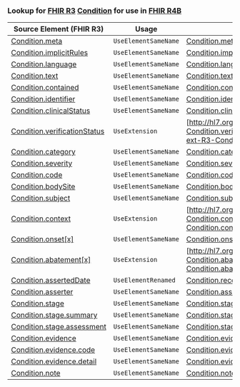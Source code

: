### Lookup for [FHIR R3](https://hl7.org/fhir/STU3/) [Condition](https://hl7.org/fhir/STU3/Condition.html) for use in [FHIR R4B](https://hl7.org/fhir/R4B/)

| Source Element (FHIR R3) | Usage | Target |
| -------------- | ----- | ------ |
| [Condition.meta](https://hl7.org/fhir/STU3/Condition.html#resource) | `UseElementSameName` | [Condition.meta](https://hl7.org/fhir/R4B/Condition.html#resource) |
| [Condition.implicitRules](https://hl7.org/fhir/STU3/Condition.html#resource) | `UseElementSameName` | [Condition.implicitRules](https://hl7.org/fhir/R4B/Condition.html#resource) |
| [Condition.language](https://hl7.org/fhir/STU3/Condition.html#resource) | `UseElementSameName` | [Condition.language](https://hl7.org/fhir/R4B/Condition.html#resource) |
| [Condition.text](https://hl7.org/fhir/STU3/Condition.html#resource) | `UseElementSameName` | [Condition.text](https://hl7.org/fhir/R4B/Condition.html#resource) |
| [Condition.contained](https://hl7.org/fhir/STU3/Condition.html#resource) | `UseElementSameName` | [Condition.contained](https://hl7.org/fhir/R4B/Condition.html#resource) |
| [Condition.identifier](https://hl7.org/fhir/STU3/Condition.html#resource) | `UseElementSameName` | [Condition.identifier](https://hl7.org/fhir/R4B/Condition.html#resource) |
| [Condition.clinicalStatus](https://hl7.org/fhir/STU3/Condition.html#resource) | `UseElementSameName` | [Condition.clinicalStatus](https://hl7.org/fhir/R4B/Condition.html#resource) |
| [Condition.verificationStatus](https://hl7.org/fhir/STU3/Condition.html#resource) | `UseExtension` | [http://hl7.org/fhir/3.0/StructureDefinition/extension-Condition.verificationStatus](StructureDefinition-ext-R3-Condition.verificationStatus.html) |
| [Condition.category](https://hl7.org/fhir/STU3/Condition.html#resource) | `UseElementSameName` | [Condition.category](https://hl7.org/fhir/R4B/Condition.html#resource) |
| [Condition.severity](https://hl7.org/fhir/STU3/Condition.html#resource) | `UseElementSameName` | [Condition.severity](https://hl7.org/fhir/R4B/Condition.html#resource) |
| [Condition.code](https://hl7.org/fhir/STU3/Condition.html#resource) | `UseElementSameName` | [Condition.code](https://hl7.org/fhir/R4B/Condition.html#resource) |
| [Condition.bodySite](https://hl7.org/fhir/STU3/Condition.html#resource) | `UseElementSameName` | [Condition.bodySite](https://hl7.org/fhir/R4B/Condition.html#resource) |
| [Condition.subject](https://hl7.org/fhir/STU3/Condition.html#resource) | `UseElementSameName` | [Condition.subject](https://hl7.org/fhir/R4B/Condition.html#resource) |
| [Condition.context](https://hl7.org/fhir/STU3/Condition.html#resource) | `UseExtension` | [http://hl7.org/fhir/3.0/StructureDefinition/extension-Condition.context](StructureDefinition-ext-R3-Condition.context.html) |
| [Condition.onset[x]](https://hl7.org/fhir/STU3/Condition.html#resource) | `UseElementSameName` | [Condition.onset[x]](https://hl7.org/fhir/R4B/Condition.html#resource) |
| [Condition.abatement[x]](https://hl7.org/fhir/STU3/Condition.html#resource) | `UseExtension` | [http://hl7.org/fhir/3.0/StructureDefinition/extension-Condition.abatement](StructureDefinition-ext-R3-Condition.abatement.html) |
| [Condition.assertedDate](https://hl7.org/fhir/STU3/Condition.html#resource) | `UseElementRenamed` | [Condition.recordedDate](https://hl7.org/fhir/R4B/Condition.html#resource) |
| [Condition.asserter](https://hl7.org/fhir/STU3/Condition.html#resource) | `UseElementSameName` | [Condition.asserter](https://hl7.org/fhir/R4B/Condition.html#resource) |
| [Condition.stage](https://hl7.org/fhir/STU3/Condition.html#resource) | `UseElementSameName` | [Condition.stage](https://hl7.org/fhir/R4B/Condition.html#resource) |
| [Condition.stage.summary](https://hl7.org/fhir/STU3/Condition.html#resource) | `UseElementSameName` | [Condition.stage.summary](https://hl7.org/fhir/R4B/Condition.html#resource) |
| [Condition.stage.assessment](https://hl7.org/fhir/STU3/Condition.html#resource) | `UseElementSameName` | [Condition.stage.assessment](https://hl7.org/fhir/R4B/Condition.html#resource) |
| [Condition.evidence](https://hl7.org/fhir/STU3/Condition.html#resource) | `UseElementSameName` | [Condition.evidence](https://hl7.org/fhir/R4B/Condition.html#resource) |
| [Condition.evidence.code](https://hl7.org/fhir/STU3/Condition.html#resource) | `UseElementSameName` | [Condition.evidence.code](https://hl7.org/fhir/R4B/Condition.html#resource) |
| [Condition.evidence.detail](https://hl7.org/fhir/STU3/Condition.html#resource) | `UseElementSameName` | [Condition.evidence.detail](https://hl7.org/fhir/R4B/Condition.html#resource) |
| [Condition.note](https://hl7.org/fhir/STU3/Condition.html#resource) | `UseElementSameName` | [Condition.note](https://hl7.org/fhir/R4B/Condition.html#resource) |
